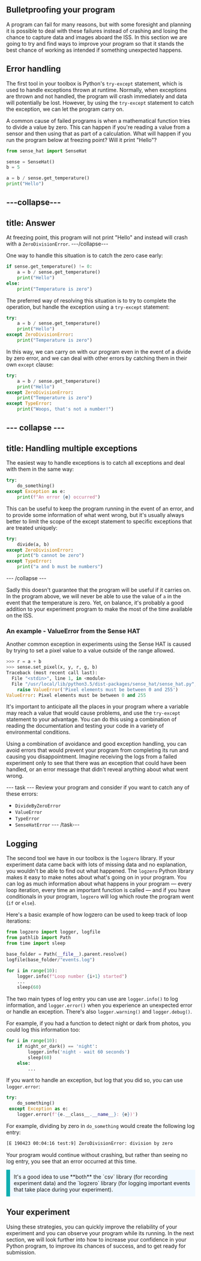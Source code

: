 ## Bulletproofing your program

A program can fail for many reasons, but with some foresight and planning it is possible to deal with these failures instead of crashing and losing the chance to capture data and images aboard the ISS. In this section we are going to try and find ways to improve your program so that it stands the best chance of working as intended if something unexpected happens. 

## Error handling 

The first tool in your toolbox is Python's `try-except` statement, which is used to handle exceptions thrown at runtime. Normally, when exceptions are thrown and not handled, the program will crash immediately and data will potentially be lost. However, by using the `try-except` statement to catch the exception, we can let the program carry on.

A common cause of failed programs is when a mathematical function tries to divide a value by zero. This can happen if you're reading a value from a sensor and then using that as part of a calculation. What will happen if you run the program below at freezing point? Will it print "Hello"?

```python
from sense_hat import SenseHat

sense = SenseHat()
b = 5

a = b / sense.get_temperature()
print("Hello")
```

---collapse---
---
title: Answer
---
At freezing point, this program will not print "Hello" and instead will crash with a `ZeroDivisionError`.
---/collapse---

One way to handle this situation is to catch the zero case early:

```python
if sense.get_temperature() != 0:
    a = b / sense.get_temperature()
    print("Hello")
else:
    print("Temperature is zero")
```

The preferred way of resolving this situation is to try to complete the operation, but handle the exception using a `try-except` statement:

```python
try:
    a = b / sense.get_temperature()
    print("Hello")
except ZeroDivisionError:
    print("Temperature is zero")
```

In this way, we can carry on with our program even in the event of a divide by zero error, and we can deal with other errors by catching them in their own `except` clause:

```python
try:
    a = b / sense.get_temperature()
    print("Hello")
except ZeroDivisionError:
    print("Temperature is zero")
except TypeError:
    print("Woops, that's not a number!")
```

--- collapse ---
---
title: Handling multiple exceptions
---
The easiest way to handle exceptions is to catch all exceptions and deal with them in the same way:

```python
try:
    do_something()
except Exception as e:
    print(f"An error {e} occurred")
```

This can be useful to keep the program running in the event of an error, and to provide some information of what went wrong, but it's usually always better to limit the scope of the except statement to specific exceptions that are treated uniquely:

```python
try:
    divide(a, b)
except ZeroDivisionError:
    print("b cannot be zero")
except TypeError:
    print("a and b must be numbers")
```
--- /collapse ---


Sadly this doesn't guarantee that the program will be useful if it carries on. In the program above, we will never be able to use the value of `a` in the event that the temperature is zero. Yet, on balance, it's probably a good addition to your experiment program to make the most of the time available on the ISS.

### An example - ValueError from the Sense HAT

Another common exception in experiments using the Sense HAT is caused by trying to set a pixel value to a value outside of the range allowed.

```python
>>> r = a + b
>>> sense.set_pixel(x, y, r, g, b)
Traceback (most recent call last):
  File "<stdin>", line 1, in <module>
  File "/usr/local/lib/python3.5/dist-packages/sense_hat/sense_hat.py", line 399, in set_pixel
    raise ValueError('Pixel elements must be between 0 and 255')
ValueError: Pixel elements must be between 0 and 255
```

It's important to anticipate all the places in your program where a variable may reach a value that would cause problems, and use the `try-except` statement to your advantage. You can do this using a combination of reading the documentation and testing your code in a variety of environmental conditions.


Using a combination of avoidance and good exception handling, you can avoid errors that would prevent your program from completing its run and causing you disappointment. Imagine receiving the logs from a failed experiment only to see that there was an exception that could have been handled, or an error message that didn't reveal anything about what went wrong.

--- task ---
Review your program and consider if you want to catch any of these errors:

- `DivideByZeroError`
- `ValueError`
- `TypeError`
- `SenseHatError`
--- /task---

## Logging

The second tool we have in our toolbox is the `logzero` library. If your experiment data came back with lots of missing data and no explanation, you wouldn't be able to find out what happened. The `logzero` Python library makes it easy to make notes about what's going on in your program. You can log as much information about what happens in your program — every loop iteration, every time an important function is called — and if you have conditionals in your program, `logzero` will log which route the program went (`if` or `else`).

Here's a basic example of how logzero can be used to keep track of loop iterations:

```python
from logzero import logger, logfile
from pathlib import Path
from time import sleep

base_folder = Path(__file__).parent.resolve()
logfile(base_folder/"events.log")

for i in range(10):
    logger.info(f"Loop number {i+1} started")
    ...
    sleep(60)
```

The two main types of log entry you can use are `logger.info()` to log information, and `logger.error()` when you experience an unexpected error or handle an exception. There's also `logger.warning()` and `logger.debug()`.

For example, if you had a function to detect night or dark from photos, you could log this information too:

```python
for i in range(10):
    if night_or_dark() == 'night':
        logger.info('night - wait 60 seconds')
        sleep(60)
    else:
        ...
```

If you want to handle an exception, but log that you did so, you can use `logger.error`:

```python
try:
    do_something()
 except Exception as e:
    logger.error(f'{e.__class__.__name__}: {e})')
```

For example, dividing by zero in `do_something` would create the following log entry:

```txt
[E 190423 00:04:16 test:9] ZeroDivisionError: division by zero
```

Your program would continue without crashing, but rather than seeing no log entry, you see that an error occurred at this time.


<p style="border-left: solid; border-width:10px; border-color: #0faeb0; background-color: aliceblue; padding: 10px;">
It's a good idea to use **both** the `csv` library (for recording experiment data) and the `logzero` library (for logging important events that take place during your experiment).
</p>

## Your experiment

Using these strategies, you can quickly improve the reliability of your experiment and you can observe your program while its running. In the next section, we will look further into how to increase your confidence in your Python program, to improve its chances of success, and to get ready for submission.


